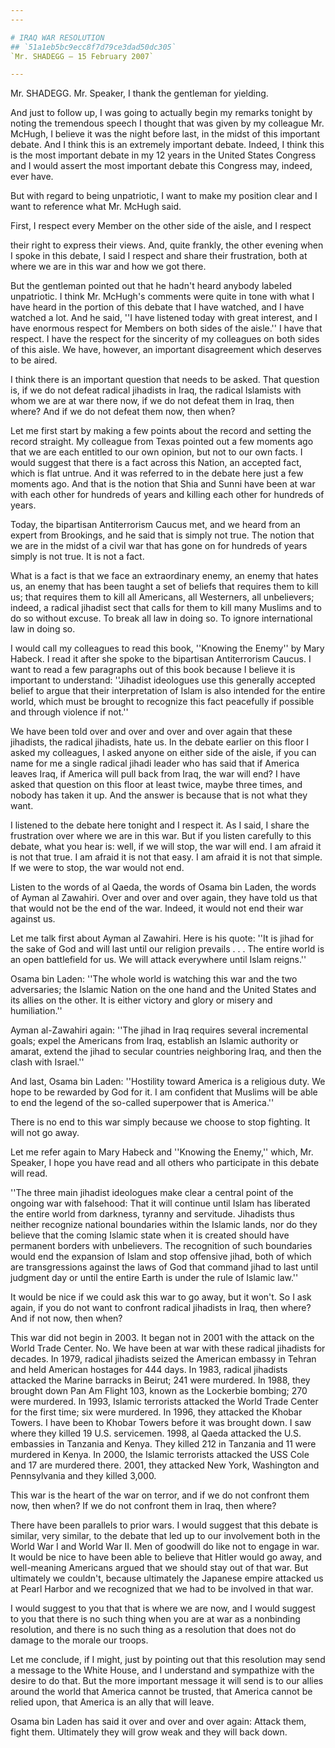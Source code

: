 ```yaml
---
---

# IRAQ WAR RESOLUTION
## `51a1eb5bc9ecc8f7d79ce3dad50dc305`
`Mr. SHADEGG — 15 February 2007`

---
```



Mr. SHADEGG. Mr. Speaker, I thank the gentleman for yielding.

And just to follow up, I was going to actually begin my remarks 
tonight by noting the tremendous speech I thought that was given by my 
colleague Mr. McHugh, I believe it was the night before last, in the 
midst of this important debate. And I think this is an extremely 
important debate. Indeed, I think this is the most important debate in 
my 12 years in the United States Congress and I would assert the most 
important debate this Congress may, indeed, ever have.

But with regard to being unpatriotic, I want to make my position 
clear and I want to reference what Mr. McHugh said.

First, I respect every Member on the other side of the aisle, and I 
respect


their right to express their views. And, quite frankly, the other 
evening when I spoke in this debate, I said I respect and share their 
frustration, both at where we are in this war and how we got there.

But the gentleman pointed out that he hadn't heard anybody labeled 
unpatriotic. I think Mr. McHugh's comments were quite in tone with what 
I have heard in the portion of this debate that I have watched, and I 
have watched a lot. And he said, ''I have listened today with great 
interest, and I have enormous respect for Members on both sides of the 
aisle.'' I have that respect. I have the respect for the sincerity of 
my colleagues on both sides of this aisle. We have, however, an 
important disagreement which deserves to be aired.

I think there is an important question that needs to be asked. That 
question is, if we do not defeat radical jihadists in Iraq, the radical 
Islamists with whom we are at war there now, if we do not defeat them 
in Iraq, then where? And if we do not defeat them now, then when?

Let me first start by making a few points about the record and 
setting the record straight. My colleague from Texas pointed out a few 
moments ago that we are each entitled to our own opinion, but not to 
our own facts. I would suggest that there is a fact across this Nation, 
an accepted fact, which is flat untrue. And it was referred to in the 
debate here just a few moments ago. And that is the notion that Shia 
and Sunni have been at war with each other for hundreds of years and 
killing each other for hundreds of years.

Today, the bipartisan Antiterrorism Caucus met, and we heard from an 
expert from Brookings, and he said that is simply not true. The notion 
that we are in the midst of a civil war that has gone on for hundreds 
of years simply is not true. It is not a fact.

What is a fact is that we face an extraordinary enemy, an enemy that 
hates us, an enemy that has been taught a set of beliefs that requires 
them to kill us; that requires them to kill all Americans, all 
Westerners, all unbelievers; indeed, a radical jihadist sect that calls 
for them to kill many Muslims and to do so without excuse. To break all 
law in doing so. To ignore international law in doing so.

I would call my colleagues to read this book, ''Knowing the Enemy'' 
by Mary Habeck. I read it after she spoke to the bipartisan 
Antiterrorism Caucus. I want to read a few paragraphs out of this book 
because I believe it is important to understand: ''Jihadist ideologues 
use this generally accepted belief to argue that their interpretation 
of Islam is also intended for the entire world, which must be brought 
to recognize this fact peacefully if possible and through violence if 
not.''

We have been told over and over and over and over again that these 
jihadists, the radical jihadists, hate us. In the debate earlier on 
this floor I asked my colleagues, I asked anyone on either side of the 
aisle, if you can name for me a single radical jihadi leader who has 
said that if America leaves Iraq, if America will pull back from Iraq, 
the war will end? I have asked that question on this floor at least 
twice, maybe three times, and nobody has taken it up. And the answer is 
because that is not what they want.

I listened to the debate here tonight and I respect it. As I said, I 
share the frustration over where we are in this war. But if you listen 
carefully to this debate, what you hear is: well, if we will stop, the 
war will end. I am afraid it is not that true. I am afraid it is not 
that easy. I am afraid it is not that simple. If we were to stop, the 
war would not end.

Listen to the words of al Qaeda, the words of Osama bin Laden, the 
words of Ayman al Zawahiri. Over and over and over again, they have 
told us that that would not be the end of the war. Indeed, it would not 
end their war against us.

Let me talk first about Ayman al Zawahiri. Here is his quote: ''It is 
jihad for the sake of God and will last until our religion prevails . . 
. The entire world is an open battlefield for us. We will attack 
everywhere until Islam reigns.''

Osama bin Laden: ''The whole world is watching this war and the two 
adversaries; the Islamic Nation on the one hand and the United States 
and its allies on the other. It is either victory and glory or misery 
and humiliation.''



Ayman al-Zawahiri again: ''The jihad in Iraq requires several 
incremental goals; expel the Americans from Iraq, establish an Islamic 
authority or amarat, extend the jihad to secular countries neighboring 
Iraq, and then the clash with Israel.''

And last, Osama bin Laden: ''Hostility toward America is a religious 
duty. We hope to be rewarded by God for it. I am confident that Muslims 
will be able to end the legend of the so-called superpower that is 
America.''

There is no end to this war simply because we choose to stop 
fighting. It will not go away.

Let me refer again to Mary Habeck and ''Knowing the Enemy,'' which, 
Mr. Speaker, I hope you have read and all others who participate in 
this debate will read.

''The three main jihadist ideologues make clear a central point of 
the ongoing war with falsehood: That it will continue until Islam has 
liberated the entire world from darkness, tyranny and servitude. 
Jihadists thus neither recognize national boundaries within the Islamic 
lands, nor do they believe that the coming Islamic state when it is 
created should have permanent borders with unbelievers. The recognition 
of such boundaries would end the expansion of Islam and stop offensive 
jihad, both of which are transgressions against the laws of God that 
command jihad to last until judgment day or until the entire Earth is 
under the rule of Islamic law.''

It would be nice if we could ask this war to go away, but it won't. 
So I ask again, if you do not want to confront radical jihadists in 
Iraq, then where? And if not now, then when?

This war did not begin in 2003. It began not in 2001 with the attack 
on the World Trade Center. No. We have been at war with these radical 
jihadists for decades. In 1979, radical jihadists seized the American 
embassy in Tehran and held American hostages for 444 days. In 1983, 
radical jihadists attacked the Marine barracks in Beirut; 241 were 
murdered. In 1988, they brought down Pan Am Flight 103, known as the 
Lockerbie bombing; 270 were murdered. In 1993, Islamic terrorists 
attacked the World Trade Center for the first time; six were murdered. 
In 1996, they attacked the Khobar Towers. I have been to Khobar Towers 
before it was brought down. I saw where they killed 19 U.S. servicemen. 
1998, al Qaeda attacked the U.S. embassies in Tanzania and Kenya. They 
killed 212 in Tanzania and 11 were murdered in Kenya. In 2000, the 
Islamic terrorists attacked the USS Cole and 17 are murdered there. 
2001, they attacked New York, Washington and Pennsylvania and they 
killed 3,000.

This war is the heart of the war on terror, and if we do not confront 
them now, then when? If we do not confront them in Iraq, then where?

There have been parallels to prior wars. I would suggest that this 
debate is similar, very similar, to the debate that led up to our 
involvement both in the World War I and World War II. Men of goodwill 
do like not to engage in war. It would be nice to have been able to 
believe that Hitler would go away, and well-meaning Americans argued 
that we should stay out of that war. But ultimately we couldn't, 
because ultimately the Japanese empire attacked us at Pearl Harbor and 
we recognized that we had to be involved in that war.

I would suggest to you that that is where we are now, and I would 
suggest to you that there is no such thing when you are at war as a 
nonbinding resolution, and there is no such thing as a resolution that 
does not do damage to the morale our troops.

Let me conclude, if I might, just by pointing out that this 
resolution may send a message to the White House, and I understand and 
sympathize with the desire to do that. But the more important message 
it will send is to our allies around the world that America cannot be 
trusted, that America cannot be relied upon, that America is an ally 
that will leave.

Osama bin Laden has said it over and over and over again: Attack 
them, fight them. Ultimately they will grow weak and they will back 
down.